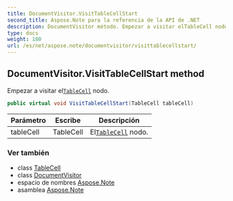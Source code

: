 ```yaml
---
title: DocumentVisitor.VisitTableCellStart
second_title: Aspose.Note para la referencia de la API de .NET
description: DocumentVisitor método. Empezar a visitar elTableCell nodo.
type: docs
weight: 180
url: /es/net/aspose.note/documentvisitor/visittablecellstart/
---
```

## DocumentVisitor.VisitTableCellStart method

Empezar a visitar el[`TableCell`](../../tablecell/) nodo.

```csharp
public virtual void VisitTableCellStart(TableCell tableCell)
```

| Parámetro | Escribe | Descripción |
| --- | --- | --- |
| tableCell | TableCell | El[`TableCell`](../../tablecell/) nodo. |

### Ver también

* class [TableCell](../../tablecell/)
* class [DocumentVisitor](../)
* espacio de nombres [Aspose.Note](../../documentvisitor/)
* asamblea [Aspose.Note](../../../)


